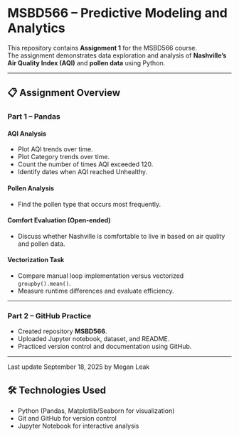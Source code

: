 # MSBD566 – Predictive Modeling and Analytics

This repository contains **Assignment 1** for the MSBD566 course.  
The assignment demonstrates data exploration and analysis of **Nashville’s Air Quality Index (AQI)** and **pollen data** using Python.

---

## 📋 Assignment Overview

### Part 1 – Pandas

#### AQI Analysis
- Plot AQI trends over time.
- Plot Category trends over time.
- Count the number of times AQI exceeded 120.
- Identify dates when AQI reached Unhealthy.

#### Pollen Analysis
- Find the pollen type that occurs most frequently.
  
#### Comfort Evaluation (Open-ended)
- Discuss whether Nashville is comfortable to live in based on air quality and pollen data.

#### Vectorization Task
- Compare manual loop implementation versus vectorized `groupby().mean()`.
- Measure runtime differences and evaluate efficiency.

---

### Part 2 – GitHub Practice
- Created repository **MSBD566**.
- Uploaded Jupyter notebook, dataset, and README.
- Practiced version control and documentation using GitHub.

---

Last update September 18, 2025 by Megan Leak 

## 🛠️ Technologies Used
- Python (Pandas, Matplotlib/Seaborn for visualization)
- Git and GitHub for version control
- Jupyter Notebook for interactive analysis
